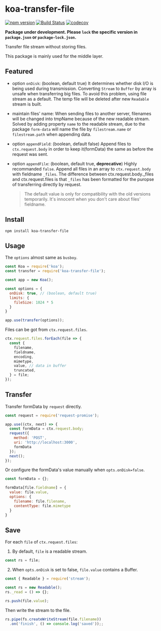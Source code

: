 # koa-transfer-file
[![npm version](https://img.shields.io/npm/v/koa-transfer-file.svg)](https://www.npmjs.com/package/koa-transfer-file)
[![Build Status](https://travis-ci.org/Claude-Ray/koa-transfer-file.svg?branch=master)](https://travis-ci.org/Claude-Ray/koa-transfer-file)
[![codecov](https://codecov.io/gh/Claude-Ray/koa-transfer-file/branch/master/graph/badge.svg)](https://codecov.io/gh/Claude-Ray/koa-transfer-file)

**Package under development. Please `lock` the specific version in `package.json` or `package-lock.json`.**

Transfer file stream without storing files.

This package is mainly used for the middle layer.

## Featured
- option `onDisk`: (boolean, default true) It determines whether disk I/O is being used during transmission. Converting `Stream` to `Buffer` by array is unsafe when transferring big files. To avoid this problem, using file stream as a default. The temp file will be deleted after new `Readable` stream is built.

- maintain files' name: When sending files to another server, filenames will be changed into tmpName because of the new readable stream. Solved by adding property `name` to the readable stream, due to the package `form-data` will name the file by `filestream.name` or `filestream.path` when appending data.

- option `appendField`: (boolean, default false) Append files to `ctx.request.body` in order to keep it(formData) the same as before the request was sent.

- option `appendFile`: (boolean, default true, **deprecative**) Highly recommanded `false`. Append all files in an array to `ctx.request.body` with fieldname `_files`. The difference between ctx.request.body._files and ctx.request.files is that `_files` has been formatted for the puropse of transferring directly by request.
  > The default value is only for compatibility with the old versions temporarily. It's innocent when you don't care about files' fieldname.

## Install
```
npm install koa-transfer-file
```

## Usage
The `options` almost same as `busboy`.
```js
const Koa = require('koa');
const transfer = require('koa-transfer-file');

const app = new Koa();

const options = {
  onDisk: true, // (boolean, default true)
  limits: {
    fileSize: 1024 * 5
  }
}

app.use(transfer(options));
```

Files can be got from `ctx.request.files`.
```js
ctx.request.files.forEach(file => {
  const {
    filename,
    fieldname,
    encoding,
    mimetype,
    value, // data in buffer
    truncated,
  } = file;
});
```

## Transfer
Transfer formData by `request` directly.
```js
const request = require('request-promise');

app.use((ctx, next) => {
  const formData = ctx.request.body;
  request({
    method: 'POST',
    uri: 'http://localhost:3000',
    formData
  });
  next();
});
```

Or configure the formData's value manually when `opts.onDisk=false`.
```js
const formData = {};

formData[file.fieldname] = {
  value: file.value,
  options: {
    filename: file.filename,
    contentType: file.mimetype
  }
}
```

## Save
For each `file` of `ctx.request.files`:

1. By default, `file` is a readable stream.
```js
const rs = file;
```

2. When `opts.onDisk` is set to false, `file.value` contains a Buffer.
```js
const { Readable } = require('stream');

const rs = new Readable();
rs._read = () => {};

rs.push(file.value);
```

Then write the stream to the file.
```js
rs.pipe(fs.createWriteStream(file.filename))
  .on('finish', () => console.log('saved'));;
```
